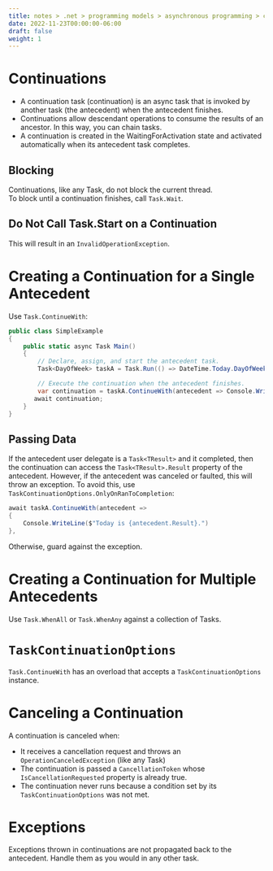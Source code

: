 ```yaml
---
title: notes > .net > programming models > asynchronous programming > continuations
date: 2022-11-23T00:00:00-06:00
draft: false
weight: 1
---
```


# Continuations
- A continuation task (continuation) is an async task that is invoked by another task (the antecedent) when the antecedent finishes.
- Continuations allow descendant operations to consume the results of an ancestor.  In this way, you can chain tasks.
- A continuation is created in the WaitingForActivation state and activated automatically when its antecedent task completes.

## Blocking
Continuations, like any Task, do not block the current thread.  
To block until a continuation finishes, call `Task.Wait`.

## Do Not Call Task.Start on a Continuation
This will result in an `InvalidOperationException`.

# Creating a Continuation for a Single Antecedent
Use `Task.ContinueWith`:
```cs
public class SimpleExample
{
    public static async Task Main()
    {
        // Declare, assign, and start the antecedent task.
        Task<DayOfWeek> taskA = Task.Run(() => DateTime.Today.DayOfWeek);

        // Execute the continuation when the antecedent finishes.
        var continuation = taskA.ContinueWith(antecedent => Console.WriteLine($"Today is {antecedent.Result}."));
	   await continuation;
    }
}
```

## Passing Data
If the antecedent user delegate is a `Task<TResult>` and it completed, then the continuation can access the `Task<TResult>.Result` property of the antecedent.  However, if the antecedent was canceled or faulted, this will throw an exception.  To avoid this, use `TaskContinuationOptions.OnlyOnRanToCompletion`:
```cs
await taskA.ContinueWith(antecedent => 
{ 
	Console.WriteLine($"Today is {antecedent.Result}.")
},  
```

Otherwise, guard against the exception.

# Creating a Continuation for Multiple Antecedents
Use `Task.WhenAll` or `Task.WhenAny` against a collection of Tasks.

# `TaskContinuationOptions`
`Task.ContinueWith` has an overload that accepts a `TaskContinuationOptions` instance.

# Canceling a Continuation
A continuation is canceled when:
- It receives a cancellation request and throws an `OperationCanceledException` (like any Task)
- The continuation is passed a `CancellationToken` whose `IsCancellationRequested` property is already true.
- The continuation never runs because a condition set by its `TaskContinuationOptions` was not met.

# Exceptions
Exceptions thrown in continuations are not propagated back to the antecedent.  Handle them as you would in any other task.
